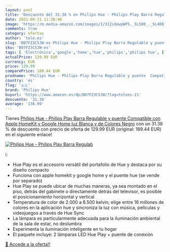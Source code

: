```yaml
---
layout: post
title: 'Descuento del 31.38 % en Philips Hue - Philips Play Barra Regulab'
date: 2021-09-21 11:38:48
image: 'https://m.media-amazon.com/images/I/312sXewpWFS._SL500_._SL400_.jpg'
comments: true
category: ofertas
author: 'tole.es'
slug: 'B07FZ3C5JW-es Philips Hue - Philips Play Barra Regulable y puente...'
sku: 'B07FZ3C5JW-es'
tags: [ 'Electrónica','google','home','hue','philips','philips hue', ]
actualPrice: 129.99 EUR
currency: EUR
price: 129.99
comparePrice: 189.44 EUR
prodname: 'Philips Hue - Philips Play Barra Regulable y puente  Compatible con Apple HomeKit y Google Home  luz Blanca y de Colores  Negro'
country: 'es'
flag: '🇪🇸'
brand: 'Philips Hue'
buyurl: 'https://www.amazon.es/dp/B07FZ3C5JW/?tag=tolees-21'
descuento: '31.38'
average: '136.99'
---
```


Tienes [Philips Hue - Philips Play Barra Regulable y puente  Compatible con Apple HomeKit y Google Home  luz Blanca y de Colores  Negro](https://www.amazon.es/dp/B07FZ3C5JW/?tag=tolees-21) con un 31.38 % de descuento con precio de oferta de 129.99 EUR (original: 189.44 EUR) en el siguiente enlace!

[![Philips Hue - Philips Play Barra Regulab](https://m.media-amazon.com/images/I/312sXewpWFS._SL500_._SL400_.jpg)](https://www.amazon.es/dp/B07FZ3C5JW/?tag=tolees-21)

ℹ️:

- Hue Play es el accesorio versátil del portafolio de Hue y destaca por su diseño compacto
- Funciona con apple homekit y google home y el puente hue (se vende por separado)
- Hue Play se puede ubicar de muchas maneras, ya sea montado en el piso, detrás del gabinete o directamente detrás del televisor, es posible el posicionamiento horizontal y vertical
- Temperatura de color de 2.000 a 6.500 kelvin; elige entre 16 millones de colores en la aplicación hue y sincroniza la luz con música, películas y videojuegos a través de Hue Sync
- La lámpara es particularmente adecuada para la iluminación ambiental de la sala de estar, no deslumbra
- Experimenta la iluminación inteligente en tu hogar
- El paquete incluye: 2 lámparas LED Hue Play + puente de conexión

[🛒 Accede a la oferta!!](https://www.amazon.es/dp/B07FZ3C5JW/?tag=tolees-21)
